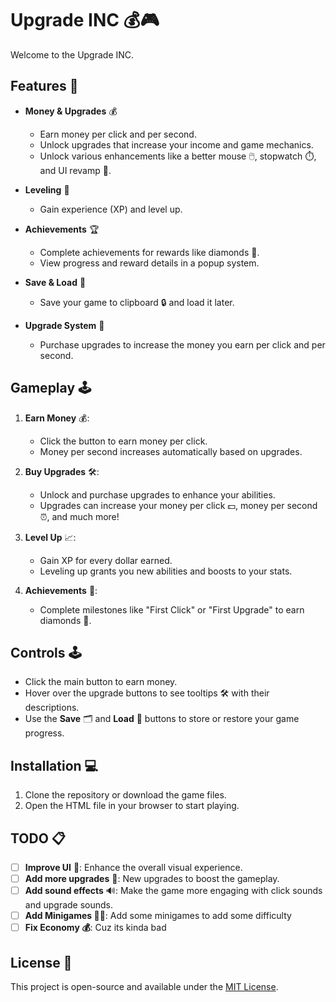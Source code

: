 # Upgrade INC 💰🎮

Welcome to the Upgrade INC.

## Features 🚀
- **Money & Upgrades** 💰
  - Earn money per click and per second.
  - Unlock upgrades that increase your income and game mechanics.
  - Unlock various enhancements like a better mouse 🖱️, stopwatch ⏱️, and UI revamp 🎨.
  
- **Leveling** 🎯
  - Gain experience (XP) and level up.
  
- **Achievements** 🏆
  - Complete achievements for rewards like diamonds 💎.
  - View progress and reward details in a popup system.

- **Save & Load** 💾
  - Save your game to clipboard 🔒 and load it later.
  
- **Upgrade System** 🔧
  - Purchase upgrades to increase the money you earn per click and per second.
  
## Gameplay 🕹️

1. **Earn Money** 💰:
   - Click the button to earn money per click.
   - Money per second increases automatically based on upgrades.

2. **Buy Upgrades** 🛠️:
   - Unlock and purchase upgrades to enhance your abilities.
   - Upgrades can increase your money per click 💵, money per second ⏰, and much more!

3. **Level Up** 📈:
   - Gain XP for every dollar earned.
   - Leveling up grants you new abilities and boosts to your stats.

4. **Achievements** 🏅:
   - Complete milestones like "First Click" or "First Upgrade" to earn diamonds 💎.

## Controls 🕹️

- Click the main button to earn money.
- Hover over the upgrade buttons to see tooltips 🛠️ with their descriptions.
- Use the **Save** 🗂️ and **Load** 🔄 buttons to store or restore your game progress.

## Installation 💻

1. Clone the repository or download the game files.
2. Open the HTML file in your browser to start playing.

## TODO 📋

- [ ] **Improve UI** 🎨: Enhance the overall visual experience.
- [ ] **Add more upgrades** 🔧: New upgrades to boost the gameplay.
- [ ] **Add sound effects** 🔊: Make the game more engaging with click sounds and upgrade sounds.
- [ ] **Add Minigames 🏃‍♂️**: Add some minigames to add some difficulty
- [ ] **Fix Economy 💰**: Cuz its kinda bad

## License 📜

This project is open-source and available under the [MIT License](LICENSE).
